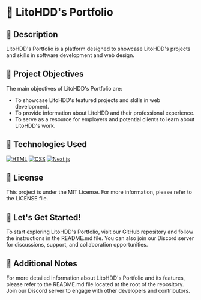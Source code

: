 # 💼 LitoHDD's Portfolio

## 📝 Description

LitoHDD's Portfolio is a platform designed to showcase LitoHDD's projects and skills in software development and web design.

## 🎯 Project Objectives

The main objectives of LitoHDD's Portfolio are:

- To showcase LitoHDD's featured projects and skills in web development.
- To provide information about LitoHDD and their professional experience.
- To serve as a resource for employers and potential clients to learn about LitoHDD's work.

## 🔧 Technologies Used

[![HTML](https://img.shields.io/badge/HTML-%23e34c26.svg?logo=html5&logoColor=white&style=for-the-badge)](https://github.com/LitoHDD/Portfolio)
[![CSS](https://img.shields.io/badge/CSS-%23563d7c.svg?logo=css3&logoColor=white&style=for-the-badge)](https://github.com/LitoHDD/Portfolio)
[![Next.js](https://img.shields.io/badge/Javascript-%23f1e05a?style=for-the-badge&logo=next.js&label=Next.js)](https://github.com/LitoHDD/Portfolio)

## 📄 License

This project is under the MIT License. For more information, please refer to the LICENSE file.

## 🚀 Let's Get Started!

To start exploring LitoHDD's Portfolio, visit our GitHub repository and follow the instructions in the README.md file. You can also join our Discord server for discussions, support, and collaboration opportunities.

## 📝 Additional Notes

For more detailed information about LitoHDD's Portfolio and its features, please refer to the README.md file located at the root of the repository. Join our Discord server to engage with other developers and contributors.
